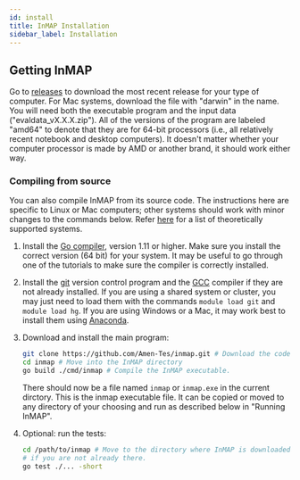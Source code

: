 ```yaml
---
id: install
title: InMAP Installation
sidebar_label: Installation
---
```


## Getting InMAP

Go to [releases](https://github.com/Amen-Tes/inmap/releases) to download the most recent release for your type of computer. For Mac systems, download the file with "darwin" in the name. You will need both the executable program and the input data ("evaldata_vX.X.X.zip"). All of the versions of the program are labeled "amd64" to denote that they are for 64-bit processors (i.e., all relatively recent notebook and desktop computers). It doesn't matter whether your computer processor is made by AMD or another brand, it should work either way.

### Compiling from source

You can also compile InMAP from its source code. The instructions here are specific to Linux or Mac computers; other systems should work with minor changes to the commands below. Refer [here](http://golang.org/doc/install#requirements) for a list of theoretically supported systems.

1. Install the [Go compiler](http://golang.org/doc/install), version 1.11 or higher. Make sure you install the correct version (64 bit) for your system. It may be useful to go through one of the tutorials to make sure the compiler is correctly installed.

2. Install the [git](http://git-scm.com/) version control program and the [GCC](https://gcc.gnu.org/) compiler if they are not already installed. If you are using a shared system or cluster, you may just need to load them with the commands `module load git` and `module load hg`. If you are using Windows or a Mac, it may work best to install them using [Anaconda](https://anaconda.org/).

3. Download and install the main program:

   ```bash
   git clone https://github.com/Amen-Tes/inmap.git # Download the code.
   cd inmap # Move into the InMAP directory
   go build ./cmd/inmap # Compile the InMAP executable.
   ```

   There should now be a file named `inmap` or `inmap.exe` in the current dirctory. This is the inmap executable file. It can be copied or moved to any directory of your choosing and run as described below in "Running InMAP".

4. Optional: run the tests:

   ```bash
   cd /path/to/inmap # Move to the directory where InMAP is downloaded,
   # if you are not already there.
   go test ./... -short
   ```
